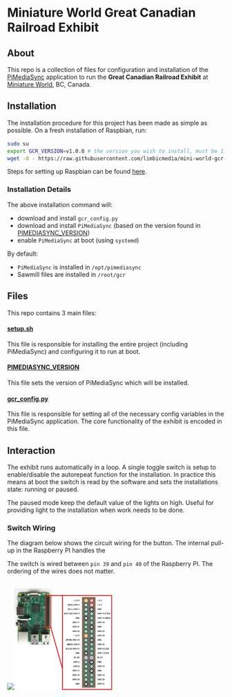 # Miniature World Great Canadian Railroad Exhibit
## About
This repo is a collection of files for configuration and installation of the [PiMediaSync](https://github.com/limbicmedia/PiMediaSync) application to run the **Great Canadian Railroad Exhibit** at [Miniature World](https://miniatureworld.com/), BC, Canada.

## Installation
The installation procedure for this project has been made as simple as possible. On a fresh installation of Raspbian, run:

```BASH
sudo su
export GCR_VERSION=v1.0.0 # the version you wish to install, must be 1.0.0 or greater 
wget -O - https://raw.githubusercontent.com/limbicmedia/mini-world-gcr-display/${GCR_VERSION}/setup.sh | bash
```

Steps for setting up Raspbian can be found [here](https://github.com/limbicmedia/PiMediaSync).

### Installation Details
The above installation command will:
* download and install `gcr_config.py`
* download and install `PiMediaSync` (based on the version found in [PIMEDIASYNC_VERSION](./PIMEDIASYNC_VERSION))
* enable `PiMediaSync` at boot (using `systemd`)

By default:
* `PiMediaSync` is installed in `/opt/pimediasync`
* Sawmill files are installed in `/root/gcr`

## Files
This repo contains 3 main files:

#### [setup.sh](./setup.sh)
This file is responsible for installing the entire project (including PiMediaSync) and configuring it to run at boot.

#### [PIMEDIASYNC_VERSION](./PIMEDIASYNC_VERSION)
This file sets the version of PiMediaSync which will be installed.

#### [gcr_config.py](./gcr_config.py)
This file is responsible for setting all of the necessary config variables in the PiMediaSync application. The core functionality of the exhibit is encoded in this file.

## Interaction
The exhibit runs automatically in a loop. A single toggle switch is setup to enable/disable the autorepeat function for the installation. In practice this means at boot the switch is read by the software and sets the installations state: running or paused.

The paused mode keep the default value of the lights on high. Useful for providing light to the installation when work needs to be done.

### Switch Wiring
The diagram below shows the circuit wiring for the button.
The internal pull-up in the Raspberry PI handles the 

The switch is wired between `pin 39` and `pin 40` of the Raspberry PI. The ordering of the wires does not matter.

<br>
<img src="docs/rpi_switch.svg" width="45%"><img src="docs/rpi_pinout.jpg" width="45%">